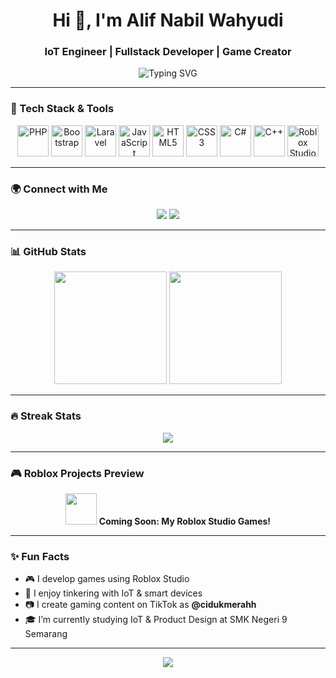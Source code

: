 <h1 align="center">Hi 👋, I'm Alif Nabil Wahyudi</h1>
<h3 align="center">IoT Engineer | Fullstack Developer | Game Creator</h3>

<p align="center">
  <img src="https://readme-typing-svg.demolab.com?font=Fira+Code&weight=600&size=22&pause=1000&color=00AEEF&center=true&vCenter=true&width=500&lines=IoT+Engineer+%7C+Web+Developer+%7C+Game+Creator;Laravel+%2F+PHP+%2F+C%23+%2F+C%2B%2B+%2F+JS+%2F+HTML+%2F+CSS+Lover;Content+Creator+on+TikTok+%40cidukmerahh" alt="Typing SVG" />
</p>

---

### 🔧 Tech Stack & Tools

<p align="center">
  <img src="https://cdn.jsdelivr.net/gh/devicons/devicon/icons/php/php-original.svg" width="50" alt="PHP"/>
  <img src="https://cdn.jsdelivr.net/gh/devicons/devicon/icons/bootstrap/bootstrap-original.svg" width="50" alt="Bootstrap"/>
  <img src="https://cdn.jsdelivr.net/gh/devicons/devicon/icons/laravel/laravel-plain.svg" width="50" alt="Laravel"/>
  <img src="https://cdn.jsdelivr.net/gh/devicons/devicon/icons/javascript/javascript-original.svg" width="50" alt="JavaScript"/>
  <img src="https://cdn.jsdelivr.net/gh/devicons/devicon/icons/html5/html5-original.svg" width="50" alt="HTML5"/>
  <img src="https://cdn.jsdelivr.net/gh/devicons/devicon/icons/css3/css3-original.svg" width="50" alt="CSS3"/>
  <img src="https://cdn.jsdelivr.net/gh/devicons/devicon/icons/csharp/csharp-original.svg" width="50" alt="C#"/>
  <img src="https://cdn.jsdelivr.net/gh/devicons/devicon/icons/cplusplus/cplusplus-original.svg" width="50" alt="C++"/>
  <img src="https://upload.wikimedia.org/wikipedia/en/7/7e/Roblox_Studio_Logo.png" width="50" alt="Roblox Studio"/>
</p>

---

### 🌍 Connect with Me

<p align="center">
  <a href="https://www.tiktok.com/@cidukmerahh" target="_blank"><img src="https://img.shields.io/badge/TikTok-%40cidukmerahh-black?style=for-the-badge&logo=tiktok&logoColor=white"/></a>
  <a href="mailto:alif.nabil@example.com"><img src="https://img.shields.io/badge/Email-alif.nabil@example.com-blue?style=for-the-badge&logo=gmail&logoColor=white"/></a>
</p>

---

### 📊 GitHub Stats

<p align="center">
  <img src="https://github-readme-stats.vercel.app/api?username=NabeelTechnological&show_icons=true&theme=tokyonight" height="180"/>
  <img src="https://github-readme-stats.vercel.app/api/top-langs/?username=NabeelTechnological&layout=compact&theme=tokyonight" height="180"/>
</p>

---

### 🔥 Streak Stats

<p align="center">
  <img src="https://github-readme-streak-stats.herokuapp.com?user=NabeelTechnological&theme=tokyonight&hide_border=true" />
</p>

---

### 🎮 Roblox Projects Preview

<p align="center">
  <img src="https://media.tenor.com/x8v1oNUOmg4AAAAd/rainbow-loading.gif" width="50" />
  <b>Coming Soon: My Roblox Studio Games!</b>
</p>

---

### ✨ Fun Facts

- 🎮 I develop games using Roblox Studio
- 🧠 I enjoy tinkering with IoT & smart devices
- 📷 I create gaming content on TikTok as <b>@cidukmerahh</b>
- 🎓 I’m currently studying IoT & Product Design at SMK Negeri 9 Semarang

---

<p align="center">
  <img src="https://capsule-render.vercel.app/api?type=waving&color=0:00AEEF,100:00D4FF&height=120&section=footer"/>
</p>
